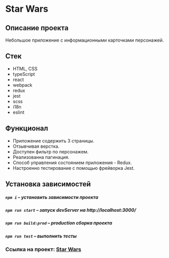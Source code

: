# Star Wars

## Описание проекта
Небольшое приложение с информационными карточками персонажей.

##  Стек
- HTML, CSS
- typeScript
- react
- webpack
- redux
- jest
- scss
- i18n
- eslint

## Функционал
- Приложение содержить 3 страницы.
- Отзывчивая верстка.
- Доступен фильтр по персонажем.
- Реализованна пагинация.
- Cпособ управления состоянием приложения - Redux.
- Настроенно тестирование с помощью фрейворка Jest.

##  Установка зависимостей

##### `npm i` – установить зависимости проекта

##### `npm run start` – запуск devServer на http://localhost:3000/

##### `npm run build:prod` – production сборка проекта

##### `npm run test` – выполнить тесты

### Ссылка на проект: [Star Wars](https://glebzhdanov.github.io/Star_Wars/)
